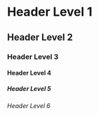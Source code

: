 # Header Level 1

## Header Level 2

### Header Level 3

#### Header Level 4

##### Header Level 5

###### Header Level 6